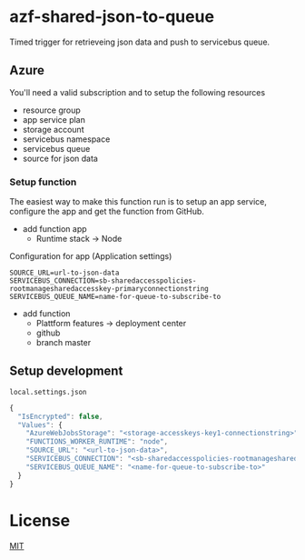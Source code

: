 # azf-shared-json-to-queue

Timed trigger for retrieveing json data and push to servicebus queue.

## Azure

You'll need a valid subscription and to setup the following resources

- resource group
- app service plan
- storage account
- servicebus namespace
- servicebus queue
- source for json data

### Setup function

The easiest way to make this function run is to setup an app service, configure the app and get the function from GitHub.

- add function app
  - Runtime stack -> Node

Configuration for app (Application settings)
```
SOURCE_URL=url-to-json-data
SERVICEBUS_CONNECTION=sb-sharedaccesspolicies-rootmanagesharedaccesskey-primaryconnectionstring
SERVICEBUS_QUEUE_NAME=name-for-queue-to-subscribe-to
```

- add function
  - Plattform features -> deployment center
  - github
  - branch master

## Setup development

`local.settings.json`

```JavaScript
{
  "IsEncrypted": false,
  "Values": {
    "AzureWebJobsStorage": "<storage-accesskeys-key1-connectionstring>",
    "FUNCTIONS_WORKER_RUNTIME": "node",
    "SOURCE_URL": "<url-to-json-data>",
    "SERVICEBUS_CONNECTION": "<sb-sharedaccesspolicies-rootmanagesharedaccesskey-primaryconnectionstring>",
    "SERVICEBUS_QUEUE_NAME": "<name-for-queue-to-subscribe-to>"
  }
}
```

# License

[MIT](LICENSE)